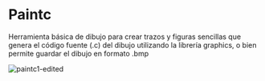 # Paintc

Herramienta básica de dibujo para crear trazos y figuras sencillas que genera el código fuente (.c) del dibujo utilizando la librería graphics, o bien permite guardar el dibujo en formato .bmp

![paintc1-edited](https://github.com/wong17/paintc2.0/assets/64237085/88fae7f2-7a1b-4e42-8292-7ee28865dfaf)
